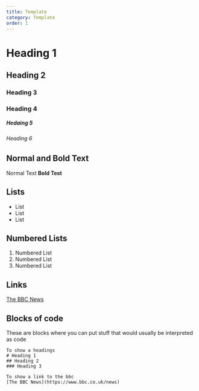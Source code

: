```yaml
---
title: Template
category: Template
order: 1
---
```


# Heading 1
## Heading 2
### Heading 3
### Heading 4
##### Hedaing 5
###### Heading 6


## Normal and Bold Text
Normal Text
**Bold Test**

## Lists
- List
- List
- List

## Numbered Lists
1. Numbered List
2. Numbered List
3. Numbered List

##  Links
[The BBC News](https://www.bbc.co.uk/news)

## Blocks of code
These are blocks where you can put stuff that would usually be interpreted as code

```
To show a headings
# Heading 1
## Heading 2
### Heading 3

To show a link to the bbc
[The BBC News](https://www.bbc.co.uk/news)
```

